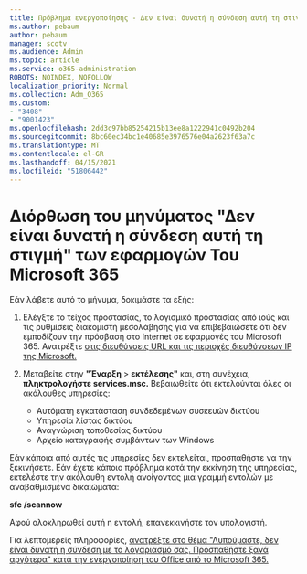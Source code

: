 ```yaml
---
title: Πρόβλημα ενεργοποίησης - Δεν είναι δυνατή η σύνδεση αυτή τη στιγμή
ms.author: pebaum
author: pebaum
manager: scotv
ms.audience: Admin
ms.topic: article
ms.service: o365-administration
ROBOTS: NOINDEX, NOFOLLOW
localization_priority: Normal
ms.collection: Adm_O365
ms.custom:
- "3408"
- "9001423"
ms.openlocfilehash: 2dd3c97bb85254215b13ee8a1222941c0492b204
ms.sourcegitcommit: 8bc60ec34bc1e40685e3976576e04a2623f63a7c
ms.translationtype: MT
ms.contentlocale: el-GR
ms.lasthandoff: 04/15/2021
ms.locfileid: "51806442"
---
```

# <a name="fixing-the-microsoft-365-apps-we-are-unable-to-connect-right-now-message"></a>Διόρθωση του μηνύματος "Δεν είναι δυνατή η σύνδεση αυτή τη στιγμή" των εφαρμογών Του Microsoft 365

Εάν λάβετε αυτό το μήνυμα, δοκιμάστε τα εξής:

1. Ελέγξτε το τείχος προστασίας, το λογισμικό προστασίας από ιούς και τις ρυθμίσεις διακομιστή μεσολάβησης για να επιβεβαιώσετε ότι δεν εμποδίζουν την πρόσβαση στο Internet σε εφαρμογές του Microsoft 365. Ανατρέξτε [στις διευθύνσεις URL και τις περιοχές διευθύνσεων IP της Microsoft.](https://docs.microsoft.com/office365/enterprise/urls-and-ip-address-ranges)

2. Μεταβείτε στην **"Έναρξη**  >  **εκτέλεσης"** και, στη συνέχεια, **πληκτρολογήστε services.msc.** Βεβαιωθείτε ότι εκτελούνται όλες οι ακόλουθες υπηρεσίες:
    - Αυτόματη εγκατάσταση συνδεδεμένων συσκευών δικτύου
    - Υπηρεσία λίστας δικτύου
    - Αναγνώριση τοποθεσίας δικτύου
    - Αρχείο καταγραφής συμβάντων των Windows

Εάν κάποια από αυτές τις υπηρεσίες δεν εκτελείται, προσπαθήστε να την ξεκινήσετε. Εάν έχετε κάποιο πρόβλημα κατά την εκκίνηση της υπηρεσίας, εκτελέστε την ακόλουθη εντολή ανοίγοντας μια γραμμή εντολών με αναβαθμισμένα δικαιώματα:

**sfc /scannow**

Αφού ολοκληρωθεί αυτή η εντολή, επανεκκινήστε τον υπολογιστή.

Για λεπτομερείς πληροφορίες, [ανατρέξτε στο θέμα "Λυπούμαστε, δεν είναι δυνατή η σύνδεση με το λογαριασμό σας. Προσπαθήστε ξανά αργότερα" κατά την ενεργοποίηση του Office από το Microsoft 365.](https://docs.microsoft.com/office/troubleshoot/activation-installation/issue-when-activate-office-from-office-365)